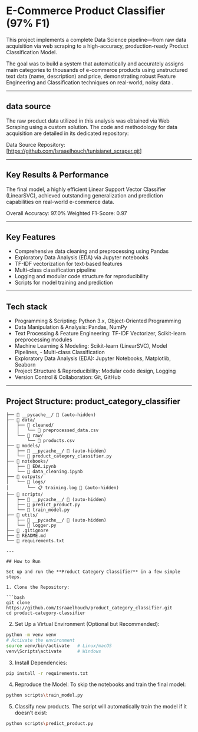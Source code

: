 # E-Commerce Product Classifier (97% F1)

This project implements a complete Data Science pipeline—from raw data acquisition via web scraping to a high-accuracy, production-ready Product Classification Model.

The goal was to build a system that automatically and accurately assigns main categories to thousands of e-commerce products using unstructured text data (name, description) and price, demonstrating robust Feature Engineering and Classification techniques on real-world, noisy data . 

---

## data source
The raw product data utilized in this analysis was obtained via Web Scraping using a custom solution. The code and methodology for data acquisition are detailed in its dedicated repository:

Data Source Repository: [https://github.com/Israaelhouch/tunisianet_scraper.git]

---

## Key Results & Performance
The final model, a highly efficient Linear Support Vector Classifier (LinearSVC), achieved outstanding generalization and prediction capabilities on real-world e-commerce data.

Overall Accuracy: 97.0%
Weighted F1-Score: 0.97	

---

## Key Features

- Comprehensive data cleaning and preprocessing using Pandas
- Exploratory Data Analysis (EDA) via Jupyter notebooks
- TF-IDF vectorization for text-based features
- Multi-class classification pipeline
- Logging and modular code structure for reproducibility
- Scripts for model training and prediction

---

## Tech stack
- Programming & Scripting: Python 3.x, Object-Oriented Programming
- Data Manipulation & Analysis: Pandas, NumPy
- Text Processing & Feature Engineering: TF-IDF Vectorizer, Scikit-learn preprocessing modules
- Machine Learning & Modeling: Scikit-learn (LinearSVC), Model Pipelines, - Multi-class Classification
- Exploratory Data Analysis (EDA): Jupyter Notebooks, Matplotlib, Seaborn
- Project Structure & Reproducibility: Modular code design, Logging
- Version Control & Collaboration: Git, GitHub

---

## Project Structure: product_category_classifier

```
├── 📁 __pycache__/ 🚫 (auto-hidden)
├── 📁 data/
│   ├── 📁 cleaned/
│   │   └── 📄 preprocessed_data.csv
│   └── 📁 raw/
│       └── 📄 products.csv
├── 📁 models/
│   ├── 📁 __pycache__/ 🚫 (auto-hidden)
│   └── 🐍 product_category_classifier.py
├── 📁 notebooks/
│   ├── 📓 EDA.ipynb
│   └── 📓 data_cleaning.ipynb
├── 📁 outputs/
│   └── 📁 logs/
│       └── 📋 training.log 🚫 (auto-hidden)
├── 📁 scripts/
│   ├── 📁 __pycache__/ 🚫 (auto-hidden)
│   ├── 🐍 predict_product.py
│   └── 🐍 train_model.py
├── 📁 utils/
│   ├── 📁 __pycache__/ 🚫 (auto-hidden)
│   └── 🐍 logger.py
├── 🚫 .gitignore
├── 📖 README.md
└── 📄 requirements.txt

---

## How to Run

Set up and run the **Product Category Classifier** in a few simple steps.

1. Clone the Repository:

```bash
git clone https://github.com/Israaelhouch/product_category_classifier.git
cd product-category-classifier
```

2. Set Up a Virtual Environment (Optional but Recommended):
```bash
python -m venv venv
# Activate the environment
source venv/bin/activate   # Linux/macOS
venv\Scripts\activate      # Windows
```
3. Install Dependencies:
```bash
pip install -r requirements.txt
```

4. Reproduce the Model: To skip the notebooks and train the final model:
```bash
python scripts\train_model.py
```

5. Classify new products. The script will automatically train the model if it doesn’t exist:
```bash
python scripts\predict_product.py
```